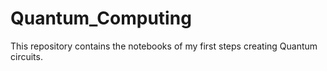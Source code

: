 # Quantum_Computing
This repository contains the notebooks of my first steps creating Quantum circuits.
